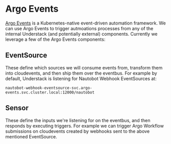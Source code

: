 # Argo Events

[Argo Events][argo-events] is a Kubernetes-native event-driven automation framework. We can use Argo Events to trigger
autmoations processes from any of the internal Understack (and potentially external) components. Currently we leverage a
few of the Argo Events components:

## EventSource

These define which sources we will consume events from, transform them into cloudevents, and then ship them over the
eventbus. For example by default, Understack is listening for Nautobot Webhook EventSources at:

`nautobot-webhook-eventsource-svc.argo-events.svc.cluster.local:12000/nautobot`

## Sensor

These define the inputs we're listening for on the eventbus, and then responds by executing triggers. For example we
can trigger Argo Workflow submissions on cloudevents created by webhooks sent to the above mentioned EventSource.

[argo-events]: <https://argoproj.github.io/argo-events/>
